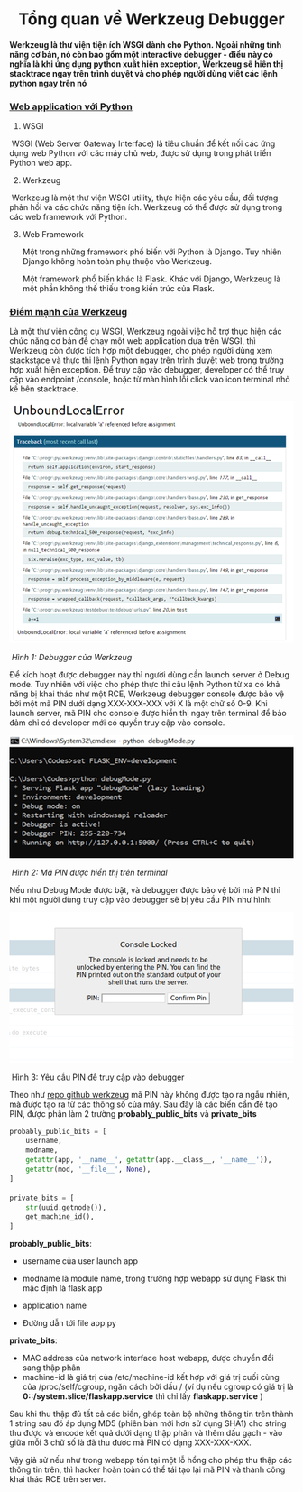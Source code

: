 

 <h1 align="center">Tổng quan về Werkzeug Debugger</h1>





#### **Werkzeug là thư viện tiện ích WSGI dành cho Python. Ngoài những tính năng cơ bản, nó còn bao gồm một interactive debugger - điều này có nghĩa là khi ứng dụng python xuất hiện exception, Werkzeug sẽ hiển thị stacktrace ngay trên trình duyệt và cho phép người dùng viết các lệnh python ngay trên nó**

### <u>**Web application với Python**</u>

1. WSGI

​		WSGI (Web Server Gateway Interface) là tiêu chuẩn để kết nối các ứng dụng web  Python với các 		máy chủ web, được sử dụng trong phát triển Python web app.

2. Werkzeug

​		Werkzeug là  một thư viện WSGI utility, thực hiện các yêu cầu, đối tượng phản hồi và các chức năng 		tiện ích. Werkzeug có thể được sử dụng trong các web framework với  Python.

3. Web Framework

   Một trong những framework phổ biến với Python là Django. Tuy nhiên Django không hoàn toàn phụ thuộc vào Werkzeug.

   Một framework phổ biến khác là Flask. Khác với Django, Werkzeug là một phần không thế thiếu trong kiến trúc của Flask.



### <u>**Điểm mạnh của Werkzeug**</u>

Là một thư viện công cụ WSGI, Werkzeug ngoài việc hỗ trợ thực hiện các chức năng cơ bản để chạy một web application dựa trên WSGI, thì Werkzeug còn được tích hợp một debugger, cho phép người dùng xem stackstace và thực thi lệnh Python ngay trên trình duyệt web trong trường hợp xuất hiện exception. Để truy cập vào debugger, developer có thể truy cập vào endpoint /console, hoặc từ màn hình lỗi click vào icon terminal nhỏ kế bên stacktrace.



![image-20230823141628816](../../assets/images/image-20230823141628816.png)

​		 										*Hình 1: Debugger của Werkzeug* 



Để kích hoạt được debugger này thì người dùng cần launch server ở Debug mode. Tuy nhiên với việc cho phép thực thi câu lệnh Python từ xa có khả năng bị khai thác như một RCE, Werkzeug debugger console được bảo vệ bởi một mã PIN dưới dạng XXX-XXX-XXX với X là một chữ số 0-9. Khi launch server, mã PIN cho console được hiển thị ngay trên terminal để bảo đảm chỉ có developer mới có quyền truy cập vào console.



![image-20230823141355823](../../assets/images/image-20230823141355823.png)

​													*Hình 2: Mã PIN được hiển thị trên terminal*



Nếu như Debug Mode được bật, và debugger được bảo vệ bởi mã PIN thì khi một người dùng truy cập vào debugger sẽ bị yêu cầu PIN như hình:

![image-20230823141859056](../../assets/images/image-20230823141859056.png)

​														Hình 3: Yêu cầu PIN để truy cập vào debugger

Theo như [repo github werkzeug](https://github.com/pallets/werkzeug/blob/main/src/werkzeug/debug/__init__.py) mã PIN này không được tạo ra ngẫu nhiên, mà được tạo ra từ các thông số của máy. Sau đây là các biến cần để tạo PIN, được phân làm 2 trường **probably_public_bits** và **private_bits**

```Python
probably_public_bits = [
    username,
    modname,
    getattr(app, '__name__', getattr(app.__class__, '__name__')),
    getattr(mod, '__file__', None),
]

private_bits = [
    str(uuid.getnode()),
    get_machine_id(),
]
```

**probably_public_bits**:

* username của user launch app
* modname là module name, trong trường hợp webapp sử dụng Flask thì mặc định là flask.app
*  application name

* Đường dẫn tới file app.py

**private_bits**:

* MAC address của network interface host webapp, được chuyển đổi sang thập phân 
* machine-id là giá trị của /etc/machine-id kết hợp với giá trị cuối cùng của /proc/self/cgroup, ngăn cách bởi dấu / (ví dụ nếu cgroup có giá trị là **0::/system.slice/flaskapp.service** thì chỉ lấy **flaskapp.service** )

Sau khi thu thập đủ tất cả các biến, ghép toàn bộ những thông tin trên thành 1 string sau đó áp dụng MD5 (phiên bản mới hơn sử dụng SHA1) cho string thu được và encode kết quả dưới dạng thập phân và thêm dấu gạch - vào giữa mỗi 3 chữ số là đã thu đươc mã PIN có dạng XXX-XXX-XXX. 



Vậy giả sử nếu như trong webapp tồn tại một lỗ hổng cho phép thu thập các thông tin trên, thì hacker hoàn toàn có thể tái tạo lại mã PIN và thành công khai thác RCE trên server.
